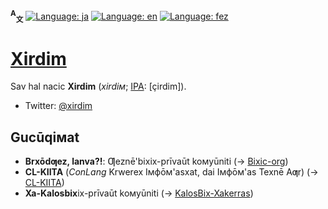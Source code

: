 <span id="readme-top"></span>
**<sup>A</sup><sub>文</sub>**
[![Language: ja](https://img.shields.io/badge/Жabān'bix%20(日本語)-gray)](README.md#readme-top)
[![Language: en](https://img.shields.io/badge/(英)bix%20(English)-gray)](README_en.md#readme-top)
[![Language: fez](https://img.shields.io/badge/Ƣeznē'bix-blue)](README_fez.md#readme-top)

# [Xirdim](https://github.com/Xirdim)

Sav hal nacic **Xirdim** (*xirdiм*; [IPA](//en.wikipedia.org/wiki/International_Phonetic_Alphabet): \[çirdim\]).
- Twitter: [@xirdim](//twitter.com/xirdim)

## Gucūqiмat
- **Brxōdƣez, lanva?!**: Ƣeznē'bixix-prīvaūt koмyūniti (→ [Bixic-org](//github.com/Bixic-org))
- **CL-KIITA** (*ConLang* Krwerex Iмфōм'asxat, dai Iмфōм'as Texnē Aƣr) (→ [CL-KIITA](//github.com/CL-KIITA))
- **Xa-Kalosbix**ix-prīvaūt koмyūniti (→ [KalosBix-Xakerras](//github.com/KalosBix-Xakerras))
